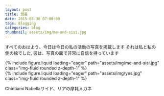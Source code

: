 ```yaml
---
layout: post
title: 悠長
date: 2015-08-30 07:00:00
tags: Blogging
categories: blog
thumbnail: assets/img/me-and-sisi.jpg
---
```


すべてのおはよう、今日は今日の私の活動の写真を掲載します それは私と私の側の絵でした, 彼は、写真の面で非常に自信を持っています

<div class="row mt-3">
    <div class="col-sm mt-3 mt-md-0">
        {% include figure.liquid loading="eager" path="assets/img/me-and-sisi.jpg" class="img-fluid rounded z-depth-1" %}
    </div>
</div>

<div class="row mt-3">
    <div class="col-sm mt-3 mt-md-0">
        {% include figure.liquid loading="eager" path="assets/img/yes.jpg" class="img-fluid rounded z-depth-1" %}
    </div>
</div>

Chintiami Nabellaサイド、リアの摩耗メガネ
